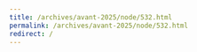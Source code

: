 ```yaml
---
title: /archives/avant-2025/node/532.html
permalink: /archives/avant-2025/node/532.html
redirect: /
---
```

